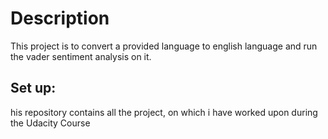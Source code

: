 # Description
This project is to convert a provided language to english language and run the vader sentiment analysis on it.

## Set up:


his repository contains all the project, on which i have worked upon during the Udacity Course
